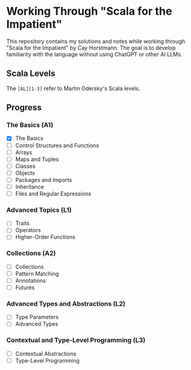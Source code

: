# Working Through "Scala for the Impatient"

This repository contains my solutions and notes while working through "Scala for the Impatient" by Cay Horstmann. 
The goal is to develop familiarity with the language without using ChatGPT or other AI LLMs.

## Scala Levels
The `[AL][1-3]` refer to Martin Odersky's Scala levels.

## Progress

### The Basics (A1)
- [x] The Basics
- [ ] Control Structures and Functions  
- [ ] Arrays  
- [ ] Maps and Tuples  
- [ ] Classes  
- [ ] Objects  
- [ ] Packages and Imports  
- [ ] Inheritance  
- [ ] Files and Regular Expressions  

### Advanced Topics (L1)
- [ ] Traits  
- [ ] Operators  
- [ ] Higher-Order Functions  

### Collections (A2)
- [ ] Collections  
- [ ] Pattern Matching  
- [ ] Annotations  
- [ ] Futures  

### Advanced Types and Abstractions (L2)
- [ ] Type Parameters  
- [ ] Advanced Types  

### Contextual and Type-Level Programming (L3)
- [ ] Contextual Abstractions  
- [ ] Type-Level Programming  
